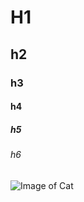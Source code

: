 # H1
## h2
### h3
#### h4
##### h5
###### h6


![Image of Cat](https://images.pexels.com/photos/45201/kitty-cat-kitten-pet-45201.jpeg?cs=srgb&dl=pexels-pixabay-45201.jpg&fm=jpg)
